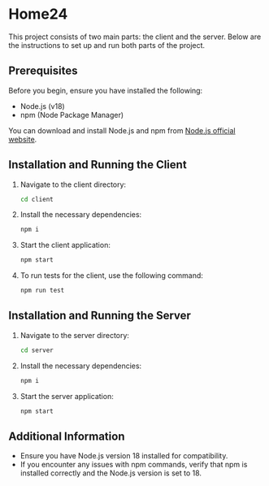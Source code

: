 # Home24

This project consists of two main parts: the client and the server. Below are
the instructions to set up and run both parts of the project.

## Prerequisites

Before you begin, ensure you have installed the following:

- Node.js (v18)
- npm (Node Package Manager)

You can download and install Node.js and npm from
[Node.js official website](https://nodejs.org/).

## Installation and Running the Client

1. Navigate to the client directory:

   ```bash
   cd client
   ```

2. Install the necessary dependencies:

   ```bash
   npm i
   ```

3. Start the client application:

   ```bash
   npm start
   ```

4. To run tests for the client, use the following command:
   ```bash
   npm run test
   ```

## Installation and Running the Server

1. Navigate to the server directory:

   ```bash
   cd server
   ```

2. Install the necessary dependencies:

   ```bash
   npm i
   ```

3. Start the server application:
   ```bash
   npm start
   ```

## Additional Information

- Ensure you have Node.js version 18 installed for compatibility.
- If you encounter any issues with npm commands, verify that npm is installed
  correctly and the Node.js version is set to 18.
